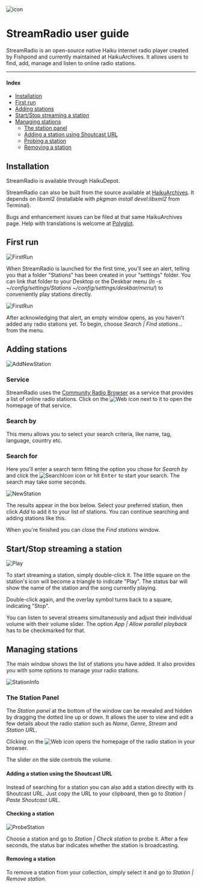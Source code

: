 ![icon](icon.png)
# StreamRadio user guide

StreamRadio is an open-source native Haiku internet radio player created by Fishpond and currently maintained at HaikuArchives. It allows users to find, add, manage and listen to online radio stations.

---

#### Index
*	[Installation](#part_install)
*	[First run](#part_first_run)
*	[Adding stations](#part_add_station)
*	[Start/Stop streaming a station](#part_start)
*	[Managing stations](#part_manage)
	*	[The station panel](#manage_panel)
	*	[Adding a station using Shoutcast URL](#manage_add)
	*	[Probing a station](#manage_check)
	*	[Removing a station](#manage_delete)



## Installation <a name = "part_install"></a>

StreamRadio is available through HaikuDepot.

StreamRadio can also be built from the source available at [HaikuArchives](https://github.com/HaikuArchives/StreamRadio). It depends on libxml2 (installable with *pkgman install devel:libxml2* from Terminal).

Bugs and enhancement issues can be filed at that same HaikuArchives page. Help with translations is welcome at [Polyglot](https://i18n.kacperkasper.pl/projects/29).

## First run <a name = "part_first_run"></a>

![FirstRun](screenshots/00_First_run_Alert.png)
 
When StreamRadio is launched for the first time, you'll see an alert, telling you that a folder "Stations" has been created in your "settings" folder. You can link that folder to your Desktop or the Deskbar menu (*ln -s ~/config/settings/Stations ~/config/settings/deskbar/menu/*) to conveniently play stations directly.

![FirstRun](screenshots/01_First_run_GUI.png)

After acknowledging that alert, an empty window opens, as you haven't added any radio stations yet. To begin, choose *Search | Find stations...* from the menu.

## Adding stations <a name = "part_add_station"></a>

![AddNewStation](screenshots/02_Add_New_Stations_1.png)

### Service
StreamRadio uses the [Community Radio Browser](http://www.radio-browser.info) as a service that provides a list of online radio stations. Click on the ![Web](bnWeb.png) icon next to it to open the homepage of that service.

### Search by
This menu allows you to select your search criteria, like name, tag, language, country etc.

### Search for
Here you'll enter a search term fitting the option you chose for *Search by* and click the ![SearchIcon](bnSearch.png) icon or hit <kbd>Enter</kbd> to start your search. The search may take some seconds.

![NewStation](screenshots/03_Add_New_Stations_2.png)

The results appear in the box below. Select your preferred station, then click *Add* to add it to your list of stations. You can continue searching and adding stations like this.

When you're finished you can close the *Find stations* window.

## Start/Stop streaming a station <a name = "part_start"></a>

![Play](screenshots/04_Play_a_station.png)  

To start streaming a station, simply double-click it. The little square on the station's icon will become a triangle to indicate "Play". The status bar will show the name of the station and the song currently playing.
  
Double-click again, and the overlay symbol turns back to a square, indicating "Stop".

You can listen to several streams simultaneously and adjust their individual volume with their volume slider. The option *App | Allow parallel playback* has to be checkmarked for that.

## Managing stations <a name = "part_manage"></a>

The main window shows the list of stations you have added. It also provides you with some options to manage your radio stations.

![StationInfo](screenshots/05_Station_Info.png)

### The Station Panel <a name = "manage_panel"></a>
The *Station panel* at the bottom of the window can be revealed and hidden by dragging the dotted line up or down. It allows the user to view and edit a few details about the radio station such as *Name*, *Genre*, *Stream* and *Station URL*.

Clicking on the ![Web](bnWeb.png) icon opens the homepage of the radio station in your browser.

The slider on the side controls the volume.

#### Adding a station using the Shoutcast URL <a name = "manage_add"></a>

Instead of searching for a station you can also add a station directly with its Shoutcast URL. Just copy the URL to your clipboard, then go to *Station | Paste Shoutcast URL*.


#### Checking a station <a name = "manage_check"></a>

![ProbeStation](screenshots/06_Probing_Station.png)

Choose a station and go to *Station | Check station* to probe it. After a few seconds, the status bar indicates whether the station is broadcasting.

#### Removing a station <a name = "manage_delete"></a>

To remove a station from your collection, simply select it and go to *Station | Remove station*.
